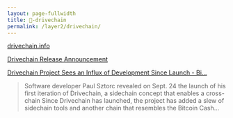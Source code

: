 ```yaml
---
layout: page-fullwidth
title: 🔩-drivechain
permalink: /layer2/drivechain/
---
```


[drivechain.info](http://www.drivechain.info/)


[Drivechain Release Announcement](http://www.drivechain.info/blog/first-release/)

[Drivechain Project Sees an Influx of Development Since Launch - Bi...](https://news.bitcoin.com/drivechain-project-sees-an-influx-of-development-since-launch)
  > Software developer Paul Sztorc revealed on Sept. 24 the launch of his first iteration of Drivechain, a sidechain concept that enables a cross-chain Since Drivechain has launched, the project has added a slew of sidechain tools and another chain that resembles the Bitcoin Cash...
